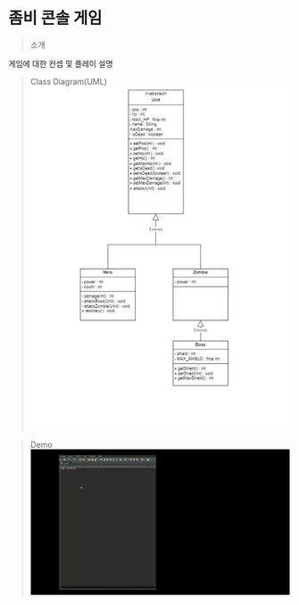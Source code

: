 # 좀비 콘솔 게임
> 소개
>
게임에 대한 컨셉 및 플레이 설명
>Class Diagram(UML)
![diagram](Image/d.jpg)

>Demo
![diagram](Image/제목-없는-동영상-Clipchamp로-제작.gif)
